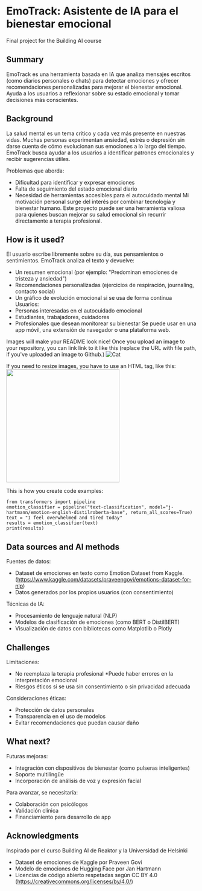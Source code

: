 <!-- This is the markdown template for the final project of the Building AI course, 
created by Reaktor Innovations and University of Helsinki. 
Copy the template, paste it to your GitHub README and edit! -->

# EmoTrack: Asistente de IA para el bienestar emocional

Final project for the Building AI course

## Summary

EmoTrack es una herramienta basada en IA que analiza mensajes escritos (como diarios personales o chats) para detectar emociones y ofrecer recomendaciones personalizadas para mejorar el bienestar emocional. Ayuda a los usuarios a reflexionar sobre su estado emocional y tomar decisiones más conscientes. 


## Background

La salud mental es un tema crítico y cada vez más presente en nuestras vidas. Muchas personas experimentan ansiedad, estrés o depresión sin darse cuenta de cómo evolucionan sus emociones a lo largo del tiempo. EmoTrack busca ayudar a los usuarios a identificar patrones emocionales y recibir sugerencias útiles.

Problemas que aborda:
* Dificultad para identificar y expresar emociones
* Falta de seguimiento del estado emocional diario
* Necesidad de herramientas accesibles para el autocuidado mental
Mi motivación personal surge del interés por combinar tecnología y bienestar humano. Este proyecto puede ser una herramienta valiosa para quienes buscan mejorar su salud emocional sin recurrir directamente a terapia profesional.


## How is it used?

El usuario escribe libremente sobre su día, sus pensamientos o sentimientos. EmoTrack analiza el texto y devuelve:
* Un resumen emocional (por ejemplo: "Predominan emociones de tristeza y ansiedad")
* Recomendaciones personalizadas (ejercicios de respiración, journaling, contacto social)
* Un gráfico de evolución emocional si se usa de forma continua
Usuarios:
* Personas interesadas en el autocuidado emocional
* Estudiantes, trabajadores, cuidadores
* Profesionales que desean monitorear su bienestar
Se puede usar en una app móvil, una extensión de navegador o una plataforma web.

Images will make your README look nice!
Once you upload an image to your repository, you can link link to it like this (replace the URL with file path, if you've uploaded an image to Github.)
![Cat](https://upload.wikimedia.org/wikipedia/commons/5/5e/Sleeping_cat_on_her_back.jpg)

If you need to resize images, you have to use an HTML tag, like this:
<img src="https://upload.wikimedia.org/wikipedia/commons/5/5e/Sleeping_cat_on_her_back.jpg" width="300">

This is how you create code examples:
```
from transformers import pipeline
emotion_classifier = pipeline("text-classification", model="j-hartmann/emotion-english-distilroberta-base", return_all_scores=True)
text = "I feel overwhelmed and tired today"
results = emotion_classifier(text)
print(results)

```


## Data sources and AI methods
Fuentes de datos:
* Dataset de emociones en texto como Emotion Dataset from Kaggle. (https://www.kaggle.com/datasets/praveengovi/emotions-dataset-for-nlp)
* Datos generados por los propios usuarios (con consentimiento)

Técnicas de IA:
* Procesamiento de lenguaje natural (NLP)
* Modelos de clasificación de emociones (como BERT o DistilBERT)
* Visualización de datos con bibliotecas como Matplotlib o Plotly

## Challenges

Limitaciones:
* No reemplaza la terapia profesional
*Puede haber errores en la interpretación emocional
* Riesgos éticos si se usa sin consentimiento o sin privacidad adecuada

Consideraciones éticas:
* Protección de datos personales
* Transparencia en el uso de modelos
* Evitar recomendaciones que puedan causar daño

## What next?

Futuras mejoras:
* Integración con dispositivos de bienestar (como pulseras inteligentes)
* Soporte multilingüe
* Incorporación de análisis de voz y expresión facial

Para avanzar, se necesitaría:
* Colaboración con psicólogos
* Validación clínica
* Financiamiento para desarrollo de app

## Acknowledgments

Inspirado por el curso Building AI de Reaktor y la Universidad de Helsinki
* Dataset de emociones de Kaggle por Praveen Govi
* Modelo de emociones de Hugging Face por Jan Hartmann
* Licencias de código abierto respetadas según CC BY 4.0 (https://creativecommons.org/licenses/by/4.0/) 
